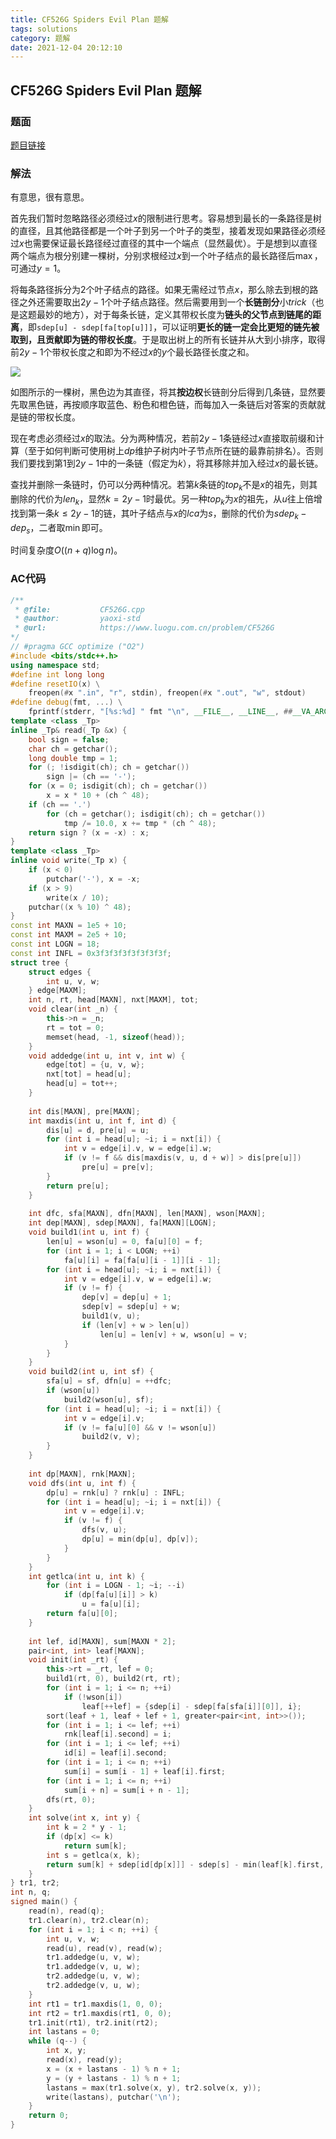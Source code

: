 ```yaml
---
title: CF526G Spiders Evil Plan 题解
tags: solutions
category: 题解
date: 2021-12-04 20:12:10
---
```


## CF526G Spiders Evil Plan 题解
<!-- more -->

### 题面

[题目链接](https://www.luogu.com.cn/problem/CF526G)

### 解法

有意思，很有意思。

首先我们暂时忽略路径必须经过$x$的限制进行思考。容易想到最长的一条路径是树的直径，且其他路径都是一个叶子到另一个叶子的类型，接着发现如果路径必须经过$x$也需要保证最长路径经过直径的其中一个端点（显然最优）。于是想到以直径两个端点为根分别建一棵树，分别求根经过$x$到一个叶子结点的最长路径后$\max$，可通过$y=1$。

将每条路径拆分为$2$个叶子结点的路径。如果无需经过节点$x$，那么除去到根的路径之外还需要取出$2y-1$个叶子结点路径。然后需要用到一个**长链剖分**小$trick$（也是这题最妙的地方），对于每条长链，定义其带权长度为**链头的父节点到链尾的距离**，即`sdep[u] - sdep[fa[top[u]]]`，可以证明**更长的链一定会比更短的链先被取到，且贡献即为链的带权长度**。于是取出树上的所有长链并从大到小排序，取得前$2y-1$个带权长度之和即为不经过$x$的$y$个最长路径长度之和。

![](sol-cf526g-tree1.png)

如图所示的一棵树，黑色边为其直径，将其**按边权**长链剖分后得到几条链，显然要先取黑色链，再按顺序取蓝色、粉色和橙色链，而每加入一条链后对答案的贡献就是链的带权长度。

现在考虑必须经过$x$的取法。分为两种情况，若前$2y-1$条链经过$x$直接取前缀和计算（至于如何判断可使用树上$dp$维护子树内叶子节点所在链的最靠前排名）。否则我们要找到第$1$到$2y-1$中的一条链（假定为$k$），将其移除并加入经过$x$的最长链。

查找并删除一条链时，仍可以分两种情况。若第$k$条链的$top_k$不是$x$的祖先，则其删除的代价为$len_k$，显然$k=2y-1$时最优。另一种$top_k$为$x$的祖先，从$u$往上倍增找到第一条$k\le 2y-1$的链，其叶子结点与$x$的$lca$为$s$，删除的代价为$sdep_k - dep_s$，二者取$\min$即可。

时间复杂度$O((n+q)\log n)$。

### AC代码

```cpp
/**
 * @file:           CF526G.cpp
 * @author:         yaoxi-std
 * @url:            https://www.luogu.com.cn/problem/CF526G
*/
// #pragma GCC optimize ("O2")
#include <bits/stdc++.h>
using namespace std;
#define int long long
#define resetIO(x) \
    freopen(#x ".in", "r", stdin), freopen(#x ".out", "w", stdout)
#define debug(fmt, ...) \
    fprintf(stderr, "[%s:%d] " fmt "\n", __FILE__, __LINE__, ##__VA_ARGS__)
template <class _Tp>
inline _Tp& read(_Tp &x) {
    bool sign = false;
    char ch = getchar();
    long double tmp = 1;
    for (; !isdigit(ch); ch = getchar())
        sign |= (ch == '-');
    for (x = 0; isdigit(ch); ch = getchar())
        x = x * 10 + (ch ^ 48);
    if (ch == '.')
        for (ch = getchar(); isdigit(ch); ch = getchar())
            tmp /= 10.0, x += tmp * (ch ^ 48);
    return sign ? (x = -x) : x;
}
template <class _Tp>
inline void write(_Tp x) {
    if (x < 0)
        putchar('-'), x = -x;
    if (x > 9)
        write(x / 10);
    putchar((x % 10) ^ 48);
}
const int MAXN = 1e5 + 10;
const int MAXM = 2e5 + 10;
const int LOGN = 18;
const int INFL = 0x3f3f3f3f3f3f3f3f;
struct tree {
    struct edges {
        int u, v, w;
    } edge[MAXM];
    int n, rt, head[MAXN], nxt[MAXM], tot;
    void clear(int _n) {
        this->n = _n;
        rt = tot = 0;
        memset(head, -1, sizeof(head));
    }
    void addedge(int u, int v, int w) {
        edge[tot] = {u, v, w};
        nxt[tot] = head[u];
        head[u] = tot++; 
    }
     
    int dis[MAXN], pre[MAXN];
    int maxdis(int u, int f, int d) {
        dis[u] = d, pre[u] = u;
        for (int i = head[u]; ~i; i = nxt[i]) {
            int v = edge[i].v, w = edge[i].w;
            if (v != f && dis[maxdis(v, u, d + w)] > dis[pre[u]])
                pre[u] = pre[v];
        }
        return pre[u];
    }
     
    int dfc, sfa[MAXN], dfn[MAXN], len[MAXN], wson[MAXN];
    int dep[MAXN], sdep[MAXN], fa[MAXN][LOGN];
    void build1(int u, int f) {
        len[u] = wson[u] = 0, fa[u][0] = f;
        for (int i = 1; i < LOGN; ++i)
            fa[u][i] = fa[fa[u][i - 1]][i - 1];
        for (int i = head[u]; ~i; i = nxt[i]) {
            int v = edge[i].v, w = edge[i].w;
            if (v != f) {
                dep[v] = dep[u] + 1;
                sdep[v] = sdep[u] + w;
                build1(v, u);
                if (len[v] + w > len[u])
                    len[u] = len[v] + w, wson[u] = v;
            }
        }
    }
    void build2(int u, int sf) {
        sfa[u] = sf, dfn[u] = ++dfc;
        if (wson[u])
            build2(wson[u], sf);
        for (int i = head[u]; ~i; i = nxt[i]) {
            int v = edge[i].v;
            if (v != fa[u][0] && v != wson[u])
                build2(v, v);
        }
    }
     
    int dp[MAXN], rnk[MAXN];
    void dfs(int u, int f) {
        dp[u] = rnk[u] ? rnk[u] : INFL;
        for (int i = head[u]; ~i; i = nxt[i]) {
            int v = edge[i].v;
            if (v != f) {
                dfs(v, u);
                dp[u] = min(dp[u], dp[v]);
            }
        }
    }
    int getlca(int u, int k) {
        for (int i = LOGN - 1; ~i; --i)
            if (dp[fa[u][i]] > k)
                u = fa[u][i];
        return fa[u][0];
    }
     
    int lef, id[MAXN], sum[MAXN * 2];
    pair<int, int> leaf[MAXN];
    void init(int _rt) {
        this->rt = _rt, lef = 0;
        build1(rt, 0), build2(rt, rt);
        for (int i = 1; i <= n; ++i)
            if (!wson[i])
                leaf[++lef] = {sdep[i] - sdep[fa[sfa[i]][0]], i};
        sort(leaf + 1, leaf + lef + 1, greater<pair<int, int>>());
        for (int i = 1; i <= lef; ++i)
            rnk[leaf[i].second] = i;
        for (int i = 1; i <= lef; ++i)
            id[i] = leaf[i].second;
        for (int i = 1; i <= n; ++i)
            sum[i] = sum[i - 1] + leaf[i].first;
        for (int i = 1; i <= n; ++i)
            sum[i + n] = sum[i + n - 1];
        dfs(rt, 0);
    }
    int solve(int x, int y) {
        int k = 2 * y - 1;
        if (dp[x] <= k)
            return sum[k];
        int s = getlca(x, k);
        return sum[k] + sdep[id[dp[x]]] - sdep[s] - min(leaf[k].first, sdep[id[dp[s]]] - sdep[s]);
    }
} tr1, tr2;
int n, q;
signed main() {
    read(n), read(q);
    tr1.clear(n), tr2.clear(n);
    for (int i = 1; i < n; ++i) {
        int u, v, w;
        read(u), read(v), read(w);
        tr1.addedge(u, v, w);
        tr1.addedge(v, u, w);
        tr2.addedge(u, v, w);
        tr2.addedge(v, u, w);
    }
    int rt1 = tr1.maxdis(1, 0, 0);
    int rt2 = tr1.maxdis(rt1, 0, 0);
    tr1.init(rt1), tr2.init(rt2);
    int lastans = 0;
    while (q--) {
        int x, y;
        read(x), read(y);
        x = (x + lastans - 1) % n + 1;
        y = (y + lastans - 1) % n + 1;
        lastans = max(tr1.solve(x, y), tr2.solve(x, y));
        write(lastans), putchar('\n');
    }
    return 0;
}
```